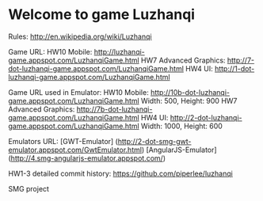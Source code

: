 Welcome to game Luzhanqi
========
Rules: http://en.wikipedia.org/wiki/Luzhanqi

Game URL: 
HW10 Mobile: http://luzhanqi-game.appspot.com/LuzhanqiGame.html
HW7 Advanced Graphics: http://7-dot-luzhanqi-game.appspot.com/LuzhanqiGame.html
HW4 UI: http://1-dot-luzhanqi-game.appspot.com/LuzhanqiGame.html

Game URL used in Emulator: 
HW10 Mobile: http://10b-dot-luzhanqi-game.appspot.com/LuzhanqiGame.html
Width: 500, Height: 900
HW7 Advanced Graphics: http://7b-dot-luzhanqi-game.appspot.com/LuzhanqiGame.html
HW4 UI: http://2-dot-luzhanqi-game.appspot.com/LuzhanqiGame.html
Width: 1000, Height: 600

Emulators URL:
[GWT-Emulator] (http://2-dot-smg-gwt-emulator.appspot.com/GwtEmulator.html)
[AngularJS-Emulator] (http://4.smg-angularjs-emulator.appspot.com/)

HW1-3 detailed commit history: https://github.com/piperlee/luzhanqi

SMG project
